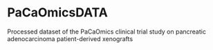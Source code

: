 # PaCaOmicsDATA
Processed dataset of the PaCaOmics clinical trial study on pancreatic adenocarcinoma patient-derived xenografts
